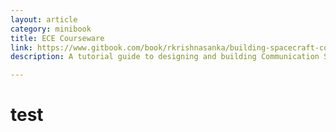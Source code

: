 ```yaml
---
layout: article
category: minibook
title: ECE Courseware
link: https://www.gitbook.com/book/rkrishnasanka/building-spacecraft-communications/details
description: A tutorial guide to designing and building Communication Systems for Spacecrafts.

---
```

# test

